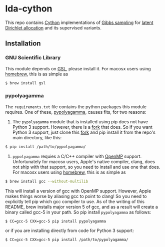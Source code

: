 # lda-cython
This repo contains [Cython](http://cython.org/) implementations of [Gibbs
sampling](https://en.wikipedia.org/wiki/Gibbs_sampling) for [latent Dirichlet
allocation](https://en.wikipedia.org/wiki/Latent_Dirichlet_allocation) and its
supervised variants.

## Installation

### GNU Scientific Library
This module depends on [GSL](http://www.gnu.org/software/gsl/), please install
it. For macosx users using [homebrew](http://brew.sh/), this is as simple as
```bash
$ brew install gsl
```

### pypolyagamma
The `requirements.txt` file contains the python packages this module requires.
One of these, [pypolyagamma](https://github.com/slinderman/pypolyagamma),
causes fits, for two reasons:

 1. The `pypolyagamma` module that is installed using pip does not have Python 3
 support. However, there is a
 [fork](https://github.com/marekpetrik/pypolyagamma) that does. So if you want
 Python 3 support, just clone this
 [fork](https://github.com/marekpetrik/pypolyagamma) and pip install it from the
 repo's main directory, like this:
 ```bash
 $ pip install /path/to/pypolyagamma/
 ```

 1. `pypolyagamma` requies a C/C++ compiler with [OpenMP](http://openmp.org/)
 support. Unfortunately for macosx users, Apple's native compiler, clang, does
 not ship with that support, so you need to install and use one that does. For
 macosx users using [homebrew](http://brew.sh/), this is as simple as
 ```bash
 $ brew install gcc --without-multilib
 ```
 This will install a version of gcc with OpenMP support. However, Apple makes
 things worse by aliasing gcc to point to clang! So you need to explicitly tell
 pip which gcc compiler to use. As of the writing of this README, brew installs
 major version 5 of gcc, and as a result will create a binary called gcc-5 in
 your path. So pip install `pypolyagamma` as follows:
 ```bash
 $ CC=gcc-5 CXX=gcc-5 pip install pypolyagamma
 ```
 or if you are installing directly from code for Python 3 support:
 ```bash
 $ CC=gcc-5 CXX=gcc-5 pip install /path/to/pypolyagamma/
 ```
